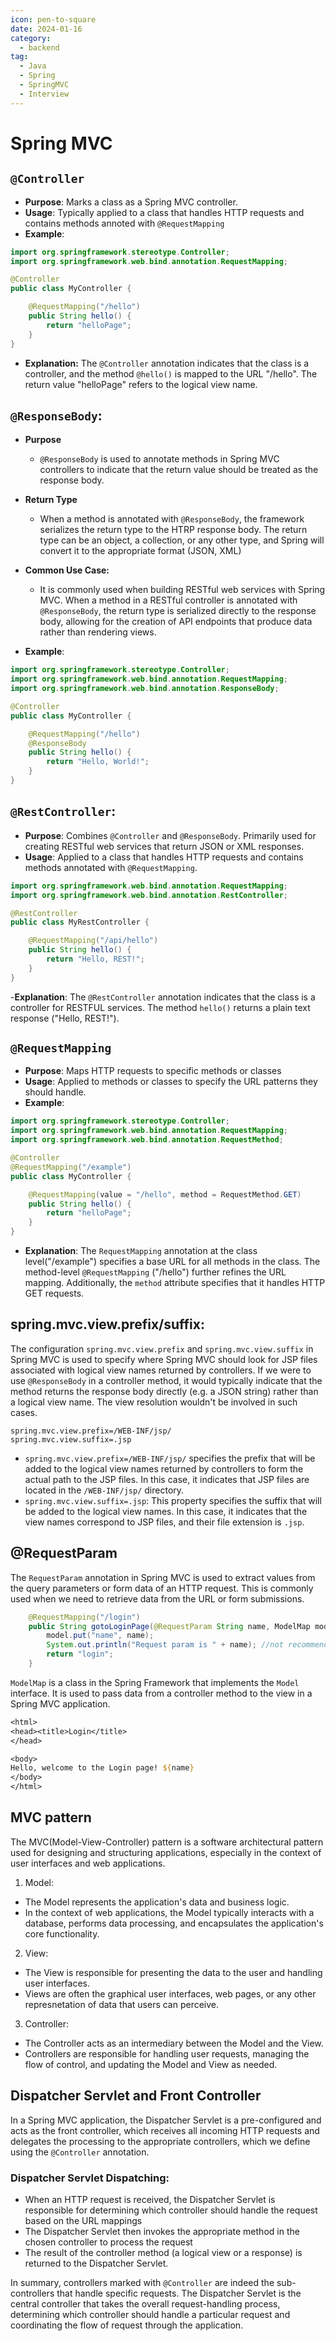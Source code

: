 ```yaml
---
icon: pen-to-square
date: 2024-01-16
category:
  - backend
tag:
  - Java
  - Spring
  - SpringMVC
  - Interview
---
```


# Spring MVC

## `@Controller`

- **Purpose**: Marks a class as a Spring MVC controller.
- **Usage**: Typically applied to a class that handles HTTP requests and contains methods annoted with `@RequestMapping`
- **Example**:

```java
import org.springframework.stereotype.Controller;
import org.springframework.web.bind.annotation.RequestMapping;

@Controller
public class MyController {

    @RequestMapping("/hello")
    public String hello() {
        return "helloPage";
    }
}
```

- **Explanation:** The `@Controller` annotation indicates that the class is a controller, and the method `@hello()` is mapped to the URL "/hello". The return value "helloPage" refers to the logical view name.

## `@ResponseBody`:

- **Purpose**
  - `@ResponseBody` is used to annotate methods in Spring MVC controllers to indicate that the return value should be treated as the response body.
- **Return Type**

  - When a method is annotated with `@ResponseBody`, the framework serializes the return type to the HTRP response body. The return type can be an object, a collection, or any other type, and Spring will convert it to the appropriate format (JSON, XML)

- **Common Use Case:**

  - It is commonly used when building RESTful web services with Spring MVC. When a method in a RESTful controller is annotated with `@ResponseBody`, the return type is serialized directly to the response body, allowing for the creation of API endpoints that produce data rather than rendering views.

- **Example**:

```java
import org.springframework.stereotype.Controller;
import org.springframework.web.bind.annotation.RequestMapping;
import org.springframework.web.bind.annotation.ResponseBody;

@Controller
public class MyController {

    @RequestMapping("/hello")
    @ResponseBody
    public String hello() {
        return "Hello, World!";
    }
}
```

## `@RestController`:

- **Purpose**: Combines `@Controller` and `@ResponseBody`. Primarily used for creating RESTful web services that return JSON or XML responses.
- **Usage**: Applied to a class that handles HTTP requests and contains methods annotated with `@RequestMapping`.

```java
import org.springframework.web.bind.annotation.RequestMapping;
import org.springframework.web.bind.annotation.RestController;

@RestController
public class MyRestController {

    @RequestMapping("/api/hello")
    public String hello() {
        return "Hello, REST!";
    }
}
```

-**Explanation**: The `@RestController` annotation indicates that the class is a controller for RESTFUL services. The method `hello()` returns a plain text response ("Hello, REST!").

## `@RequestMapping`

- **Purpose**: Maps HTTP requests to specific methods or classes
- **Usage**: Applied to methods or classes to specify the URL patterns they should handle.
- **Example**:

```java
import org.springframework.stereotype.Controller;
import org.springframework.web.bind.annotation.RequestMapping;
import org.springframework.web.bind.annotation.RequestMethod;

@Controller
@RequestMapping("/example")
public class MyController {

    @RequestMapping(value = "/hello", method = RequestMethod.GET)
    public String hello() {
        return "helloPage";
    }
}
```

- **Explanation**: The `RequestMapping` annotation at the class level("/example") specifies a base URL for all methods in the class. The method-level `@RequestMapping` ("/hello") further refines the URL mapping. Additionally, the `method` attribute specifies that it handles HTTP GET requests.

## spring.mvc.view.prefix/suffix:

The configuration `spring.mvc.view.prefix` and `spring.mvc.view.suffix` in Spring MVC is used to specify where Spring MVC should look for JSP files associated with logical view names returned by controllers. If we were to use `@ResponseBody` in a controller method, it would typically indicate that the method returns the response body directly (e.g. a JSON string) rather than a logical view name. The view resolution wouldn't be involved in such cases.

```properties
spring.mvc.view.prefix=/WEB-INF/jsp/
spring.mvc.view.suffix=.jsp
```

- `spring.mvc.view.prefix=/WEB-INF/jsp/` specifies the prefix that will be added to the logical view names returned by controllers to form the actual path to the JSP files. In this case, it indicates that JSP files are located in the `/WEB-INF/jsp/` directory.
- `spring.mvc.view.suffix=.jsp`: This property specifies the suffix that will be added to the logical view names. In this case, it indicates that the view names correspond to JSP files, and their file extension is `.jsp`.

## @RequestParam

The `RequestParam` annotation in Spring MVC is used to extract values from the query parameters or form data of an HTTP request. This is commonly used when we need to retrieve data from the URL or form submissions.

```java
    @RequestMapping("/login")
    public String gotoLoginPage(@RequestParam String name, ModelMap model) {
        model.put("name", name);
        System.out.println("Request param is " + name); //not recommended for production code
        return "login";
    }
```

`ModelMap` is a class in the Spring Framework that implements the `Model` interface. It is used to pass data from a controller method to the view in a Spring MVC application.

```jsp
<html>
<head><title>Login</title>
</head>

<body>
Hello, welcome to the Login page! ${name}
</body>
</html>
```

## MVC pattern

The MVC(Model-View-Controller) pattern is a software architectural pattern used for designing and structuring applications, especially in the context of user interfaces and web applications.

1. Model:

- The Model represents the application's data and business logic.
- In the context of web applications, the Model typically interacts with a database, performs data processing, and encapsulates the application's core functionality.

2. View:

- The View is responsible for presenting the data to the user and handling user interfaces.
- Views are often the graphical user interfaces, web pages, or any other represnetation of data that users can perceive.

3. Controller:

- The Controller acts as an intermediary between the Model and the View.
- Controllers are responsible for handling user requests, managing the flow of control, and updating the Model and View as needed.

## Dispatcher Servlet and Front Controller

In a Spring MVC application, the Dispatcher Servlet is a pre-configured and acts as the front controller, which receives all incoming HTTP requests and delegates the processing to the appropriate controllers, which we define using the `@Controller` annotation.

### Dispatcher Servlet Dispatching:

- When an HTTP request is received, the Dispatcher Servlet is responsible for determining which controller should handle the request based on the URL mappings
- The Dispatcher Servlet then invokes the appropriate method in the chosen controller to process the request
- The result of the controller method (a logical view or a response) is returned to the Dispatcher Servlet.

In summary, controllers marked with `@Controller` are indeed the sub-controllers that handle specific requests. The Dispatcher Servlet is the central controller that takes the overall request-handling process, determining which controller should handle a particular request and coordinating the flow of request through the application.

